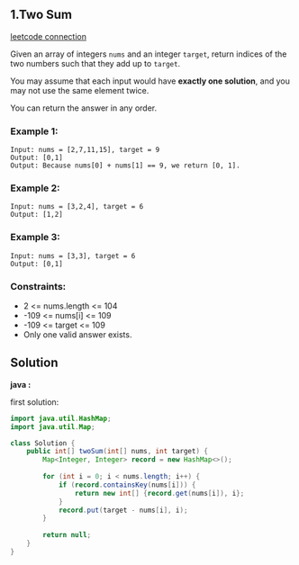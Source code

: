 ## 1.Two Sum

[leetcode connection](https://leetcode.com/problems/two-sum/)

Given an array of integers `nums` and an integer `target`, return indices of the two numbers such that they add up to `target`.

You may assume that each input would have **exactly one solution**, and you may not use the same element twice.

You can return the answer in any order.

### Example 1:
```
Input: nums = [2,7,11,15], target = 9
Output: [0,1]
Output: Because nums[0] + nums[1] == 9, we return [0, 1].
```

### Example 2:
```
Input: nums = [3,2,4], target = 6
Output: [1,2]
```

### Example 3:
```
Input: nums = [3,3], target = 6
Output: [0,1]
```
 
### Constraints:

* 2 <= nums.length <= 104
* -109 <= nums[i] <= 109
* -109 <= target <= 109
* Only one valid answer exists.

## Solution

**java :**

first solution:
```java
import java.util.HashMap;
import java.util.Map;

class Solution {
    public int[] twoSum(int[] nums, int target) {
        Map<Integer, Integer> record = new HashMap<>();
        
        for (int i = 0; i < nums.length; i++) {
            if (record.containsKey(nums[i])) {
                return new int[] {record.get(nums[i]), i};
            }
            record.put(target - nums[i], i);
        }
        
        return null;
    }
}
```